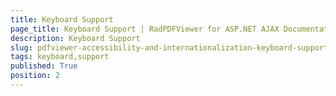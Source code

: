 ```yaml
---
title: Keyboard Support
page_title: Keyboard Support | RadPDFViewer for ASP.NET AJAX Documentation
description: Keyboard Support
slug: pdfviewer-accessibility-and-internationalization-keyboard-support
tags: keyboard,support
published: True
position: 2
---
```


